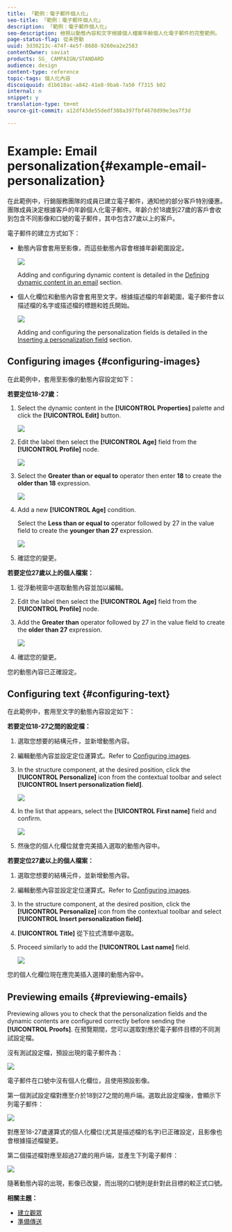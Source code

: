 ```yaml
---
title: 「範例：電子郵件個人化」
seo-title: 「範例：電子郵件個人化」
description: 「範例：電子郵件個人化」
seo-description: 檢視以動態內容和文字根據個人檔案年齡個人化電子郵件的完整範例。
page-status-flag: 從未啓動
uuid: 3d30213c-474f-4e5f-8688-9260ea2e2583
contentOwner: saviat
products: SG_ CAMPAIGN/STANDARD
audience: design
content-type: reference
topic-tags: 個人化內容
discoiquuid: d1b618ac-a842-41e8-9ba6-7a50 f7315 b02
internal: n
snippet: y
translation-type: tm+mt
source-git-commit: a12df43de55dedf388a397fbf4670d99e3ea7f3d

---
```



# Example: Email personalization{#example-email-personalization}

在此範例中，行銷服務團隊的成員已建立電子郵件，通知他的部分客戶特別優惠。團隊成員決定根據客戶的年齡個人化電子郵件。年齡介於18歲到27歲的客戶會收到包含不同影像和口號的電子郵件，其中包含27歲以上的客戶。

電子郵件的建立方式如下：

* 動態內容會套用至影像，而這些動態內容會根據年齡範圍設定。

   ![](assets/delivery_content_43.png)

   Adding and configuring dynamic content is detailed in the [Defining dynamic content in an email](../../designing/using/defining-dynamic-content-in-an-email.md) section.

* 個人化欄位和動態內容會套用至文字。根據描述檔的年齡範圍，電子郵件會以描述檔的名字或描述檔的標題和姓氏開始。

   ![](assets/delivery_content_44.png)

   Adding and configuring the personalization fields is detailed in the [Inserting a personalization field](../../designing/using/inserting-a-personalization-field.md) section.

## Configuring images {#configuring-images}

在此範例中，套用至影像的動態內容設定如下：

**若要定位18-27歲：**

1. Select the dynamic content in the **[!UICONTROL Properties]** palette and click the **[!UICONTROL Edit]** button.

   ![](assets/delivery_content_48.png)

1. Edit the label then select the **[!UICONTROL Age]** field from the **[!UICONTROL Profile]** node.

   ![](assets/delivery_content_49.png)

1. Select the **Greater than or equal to** operator then enter **18** to create the **older than 18** expression.

   ![](assets/delivery_content_50.png)

1. Add a new **[!UICONTROL Age]** condition.

   Select the **Less than or equal to** operator followed by 27 in the value field to create the **younger than 27** expression.

   ![](assets/delivery_content_51.png)

1. 確認您的變更。

**若要定位27歲以上的個人檔案：**

1. 從浮動視窗中選取動態內容並加以編輯。
1. Edit the label then select the **[!UICONTROL Age]** field from the **[!UICONTROL Profile]** node.
1. Add the **Greater than** operator followed by 27 in the value field to create the **older than 27** expression.

   ![](assets/delivery_content_52.png)

1. 確認您的變更。

您的動態內容已正確設定。

## Configuring text {#configuring-text}

在此範例中，套用至文字的動態內容設定如下：

**若要定位18-27之間的設定檔：**

1. 選取您想要的結構元件，並新增動態內容。
1. 編輯動態內容並設定定位運算式。Refer to [Configuring images](../../designing/using/example--email-personalization.md#configuring-images).
1. In the structure component, at the desired position, click the **[!UICONTROL Personalize]** icon from the contextual toolbar and select **[!UICONTROL Insert personalization field]**.

   ![](assets/delivery_content_53.png)

1. In the list that appears, select the **[!UICONTROL First name]** field and confirm.

   ![](assets/delivery_content_54.png)

1. 然後您的個人化欄位就會完美插入選取的動態內容中。

**若要定位27歲以上的個人檔案：**

1. 選取您想要的結構元件，並新增動態內容。
1. 編輯動態內容並設定定位運算式。Refer to [Configuring images](../../designing/using/example--email-personalization.md#configuring-images).
1. In the structure component, at the desired position, click the **[!UICONTROL Personalize]** icon from the contextual toolbar and select **[!UICONTROL Insert personalization field]**.
1. **[!UICONTROL Title]** 從下拉式清單中選取。
1. Proceed similarly to add the **[!UICONTROL Last name]** field.

   ![](assets/delivery_content_56.png)

您的個人化欄位現在應完美插入選擇的動態內容中。

## Previewing emails {#previewing-emails}

Previewing allows you to check that the personalization fields and the dynamic contents are configured correctly before sending the **[!UICONTROL Proofs]**. 在預覽期間，您可以選取對應於電子郵件目標的不同測試設定檔。

沒有測試設定檔，預設出現的電子郵件為：

![](assets/delivery_content_45.png)

電子郵件在口號中沒有個人化欄位，且使用預設影像。

第一個測試設定檔對應至介於18到27之間的用戶端。選取此設定檔後，會顯示下列電子郵件：

![](assets/delivery_content_46.png)

對應至18-27歲運算式的個人化欄位(尤其是描述檔的名字)已正確設定，且影像也會根據描述檔變更。

第二個描述檔對應至超過27歲的用戶端，並產生下列電子郵件：

![](assets/delivery_content_47.png)

隨著動態內容的出現，影像已改變，而出現的口號則是針對此目標的較正式口號。

**相關主題：**

* [建立觀眾](../../audiences/using/creating-audiences.md)
* [準備傳送](../../sending/using/preparing-the-send.md)

